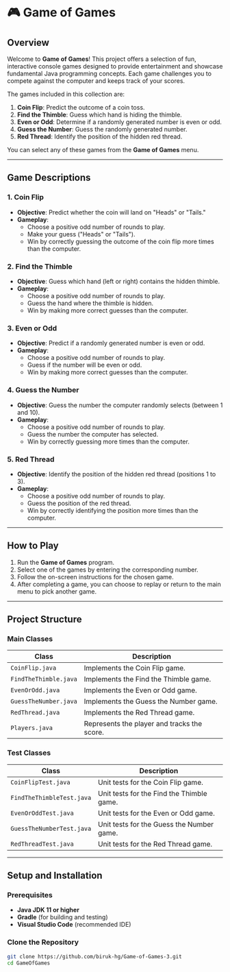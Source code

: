 # 🎮 **Game of Games**

## **Overview**
Welcome to **Game of Games**! This project offers a selection of fun, interactive console games designed to provide entertainment and showcase fundamental Java programming concepts. Each game challenges you to compete against the computer and keeps track of your scores.

The games included in this collection are:

1. **Coin Flip**: Predict the outcome of a coin toss.  
2. **Find the Thimble**: Guess which hand is hiding the thimble.  
3. **Even or Odd**: Determine if a randomly generated number is even or odd.  
4. **Guess the Number**: Guess the randomly generated number.  
5. **Red Thread**: Identify the position of the hidden red thread.

You can select any of these games from the **Game of Games** menu.

---

## **Game Descriptions**

### **1. Coin Flip**
- **Objective**: Predict whether the coin will land on "Heads" or "Tails."
- **Gameplay**:  
  - Choose a positive odd number of rounds to play.  
  - Make your guess ("Heads" or "Tails").  
  - Win by correctly guessing the outcome of the coin flip more times than the computer.

### **2. Find the Thimble**
- **Objective**: Guess which hand (left or right) contains the hidden thimble.
- **Gameplay**:  
  - Choose a positive odd number of rounds to play.  
  - Guess the hand where the thimble is hidden.  
  - Win by making more correct guesses than the computer.

### **3. Even or Odd**
- **Objective**: Predict if a randomly generated number is even or odd.
- **Gameplay**:  
  - Choose a positive odd number of rounds to play.  
  - Guess if the number will be even or odd.  
  - Win by making more correct guesses than the computer.

### **4. Guess the Number**
- **Objective**: Guess the number the computer randomly selects (between 1 and 10).
- **Gameplay**:  
  - Choose a positive odd number of rounds to play.  
  - Guess the number the computer has selected.  
  - Win by correctly guessing more times than the computer.

### **5. Red Thread**
- **Objective**: Identify the position of the hidden red thread (positions 1 to 3).
- **Gameplay**:  
  - Choose a positive odd number of rounds to play.  
  - Guess the position of the red thread.  
  - Win by correctly identifying the position more times than the computer.

---

## **How to Play**

1. Run the **Game of Games** program.
2. Select one of the games by entering the corresponding number.
3. Follow the on-screen instructions for the chosen game.
4. After completing a game, you can choose to replay or return to the main menu to pick another game.

---

## **Project Structure**

### **Main Classes**

| **Class**            | **Description**                                        |
|----------------------|--------------------------------------------------------|
| `CoinFlip.java`      | Implements the Coin Flip game.                         |
| `FindTheThimble.java`| Implements the Find the Thimble game.                  |
| `EvenOrOdd.java`     | Implements the Even or Odd game.                       |
| `GuessTheNumber.java`| Implements the Guess the Number game.                  |
| `RedThread.java`     | Implements the Red Thread game.                        |
| `Players.java`       | Represents the player and tracks the score.            |

### **Test Classes**

| **Class**                 | **Description**                                        |
|----------------------------|--------------------------------------------------------|
| `CoinFlipTest.java`       | Unit tests for the Coin Flip game.                     |
| `FindTheThimbleTest.java` | Unit tests for the Find the Thimble game.              |
| `EvenOrOddTest.java`      | Unit tests for the Even or Odd game.                   |
| `GuessTheNumberTest.java` | Unit tests for the Guess the Number game.              |
| `RedThreadTest.java`      | Unit tests for the Red Thread game.                    |

---

## **Setup and Installation**

### **Prerequisites**

- **Java JDK 11 or higher**
- **Gradle** (for building and testing)
- **Visual Studio Code** (recommended IDE)

### **Clone the Repository**

```bash
git clone https://github.com/biruk-hg/Game-of-Games-3.git
cd GameOfGames
